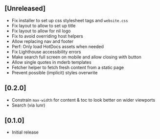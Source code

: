 ## [Unreleased]

- Fix installer to set up css stylesheet tags and `website.css`
- Fix layout to allow to set up title
- Fix layout to allow for nil logo
- Fix to avoid overriding host helpers
- Allow replacing nav and footer
- Perf: Only load HotDocs assets when needed
- Fix Lighthouse accessibility errors
- Make search full screen on mobile and allow closing with button
- Allow single quotes in mderb templates
- Fetcher helper to fetch fresh content from a static page
- Prevent possible (implicit) styles overwrite

## [0.2.0]

- Constrain `max-width` for content & toc to look better on wider viewports
- Search (via lunr)

## [0.1.0]

- Initial release
